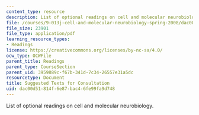 ```yaml
---
content_type: resource
description: List of optional readings on cell and molecular neurobiology.
file: /courses/9-013j-cell-and-molecular-neurobiology-spring-2008/dac00d51814f6e87bac46fe99fa9d748_suggested_texts.pdf
file_size: 23901
file_type: application/pdf
learning_resource_types:
- Readings
license: https://creativecommons.org/licenses/by-nc-sa/4.0/
ocw_type: OCWFile
parent_title: Readings
parent_type: CourseSection
parent_uid: 3959889c-f67b-341d-7c34-26557e31a5dc
resourcetype: Document
title: Suggested Texts for Consultation
uid: dac00d51-814f-6e87-bac4-6fe99fa9d748
---
```

List of optional readings on cell and molecular neurobiology.